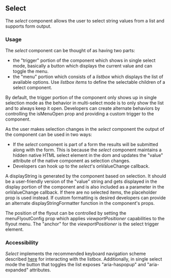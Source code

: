 ## Select
The *select* component allows the user to select string values from a list and supports form output.

### Usage
The *select* component can be thought of as having two parts:
- the "trigger" portion of the component which shows in single select mode, basically a button which displays the current value and can toggle the menu.
- the "menu" portion which consists of a *listbox* which displays the list of available options.  Use *listbox items* to define the selectable children of a select component. 

By default, the trigger portion of the component only shows up in single selection mode as the behavior in multi-select mode is to only show the list and to always keep it open. Developers can create alternate behaviors by controlling the isMenuOpen prop and providing a custom trigger to the component.

As the user makes selection changes in the *select* component the output of the component can be used in two ways:
- If the *select* component is part of a form the results will be submitted along with the form. This is because the *select* component maintains a hidden native HTML select element in the dom and updates the "value" attribute of the native component as selection changes.
- Developers can hook up to the *select*'s onValueChange callback.

A displayString is generated by the component based on selection.  It should be a user-friendly version of the "value" string and gets displayed in the display portion of the component and is also included as a parameter in the onValueChange callback. If there are no selected items, the placeholder prop is used instead. If custom formatting is desired developers can provide an alternate displayStringFormatter function in the component's props.

The position of the flyout can be controlled by setting the menuFlyoutConfig prop which applies *viewportPositioner* capabilities to the flyout menu.  The "anchor" for the *viewportPositioner* is the select trigger element.

### Accessibility
*Select* implements the recommended keyboard navigation scheme described [here](https://www.w3.org/TR/wai-aria-practices-1.1/#Listbox) for interacting with the listbox.  Additionally, in single select mode the button that toggles the list exposes "aria-haspopup" and "aria-expanded" attributes.

